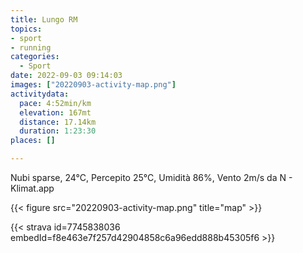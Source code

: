 ```yaml
---
title: Lungo RM
topics:
- sport
- running
categories:
  - Sport
date: 2022-09-03 09:14:03
images: ["20220903-activity-map.png"]
activitydata:
  pace: 4:52min/km
  elevation: 167mt
  distance: 17.14km
  duration: 1:23:30
places: []

---
```


Nubi sparse, 24°C, Percepito 25°C, Umidità 86%, Vento 2m/s da N - Klimat.app

<!--more-->




{{< figure src="20220903-activity-map.png" title="map" >}}


{{< strava id=7745838036 embedId=f8e463e7f257d42904858c6a96edd888b45305f6 >}}
